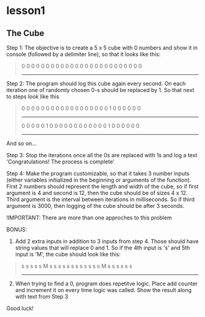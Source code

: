 # lesson1

## The Cube

Step 1:
The objective is to create a 5 x 5 cube with 0 numbers and show it in console (followed by a delimiter line), so that it looks like this:

> 0   0   0   0   0
> 0   0   0   0   0
> 0   0   0   0   0
> 0   0   0   0   0
> 0   0   0   0   0
> 
> ----------------------------

Step 2:
The program should log this cube again every second. On each iteration one of randomly chosen 0-s should be replaced by 1. So that next to steps look like this


> 0   0   0   0   0
> 0   0   0   0   0
> 0   0   0   0   0
> 0   0   0   1   0
> 0   0   0   0   0
> 
> ----------------------------
> 
> 0   0   0   0   0
> 1   0   0   0   0
> 0   0   0   0   0
> 0   0   0   1   0
> 0   0   0   0   0
> 
> ----------------------------

And so on...

Step 3:
Stop the iterations once all the 0s are replaced with 1s and log a text 'Congratulations! The process is complete'

Step 4:
Make the program customizable, so that it takes 3 number inputs (either variables initialized in the beginning or arguments of the function). First 2 numbers should represent the length and width of the cube, so if first argument is 4 and second is 12, then the cube should be of sizes 4 x 12. Third argument is the interval between iterations in milliseconds. So if third argument is 3000, then logging of the cube should be after 3 seconds.

!IMPORTANT: There are more than one approches to this problem

BONUS:
1. Add 2 extra inputs in addition to 3 inputs from step 4. Those should have string values that will replace 0 and 1. So if the 4th input is 's' and 5th input is 'M', the cube should look like this: 

> s   s   s   s   s
> M   s   s   s   s
> s   s   s   s   s
> s   s   s   M   s
> s   s   s   s   s
> 
> ------------------------------

2. When trying to find a 0, program does repetitve logic. Place add counter and increment it on every time logic was called. Show the result along with text from Step 3

Good luck! 
